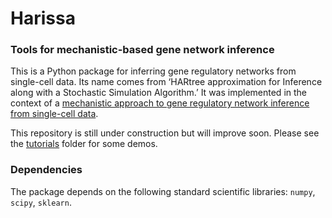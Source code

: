 # Harissa

### Tools for mechanistic-based gene network inference
This is a Python package for inferring gene regulatory networks from single-cell data. Its name comes from ‘HARtree approximation for Inference along with a Stochastic Simulation Algorithm.’ It was implemented in the context of a [mechanistic approach to gene regulatory network inference from single-cell data](https://bmcsystbiol.biomedcentral.com/articles/10.1186/s12918-017-0487-0).

This repository is still under construction but will improve soon.
Please see the [tutorials](https://github.com/ulysseherbach/harissa/tree/master/tutorials) folder for some demos.

### Dependencies
The package depends on the following standard scientific libraries: `numpy`, `scipy`, `sklearn`.
